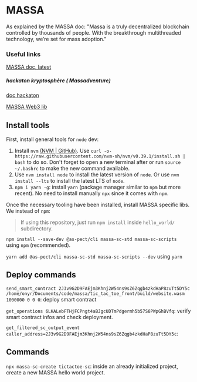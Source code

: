 # MASSA

As explained by the MASSA doc: "Massa is a truly decentralized blockchain controlled by thousands of people. With the breakthrough multithreaded technology, we’re set for mass adoption."

### Useful links

[MASSA doc, latest](https://massa.readthedocs.io/en/latest/index.html)

##### hackaton kryptosphère ( Massadventure)

[doc hackaton](https://massa.readthedocs.io/en/latest/hackathon.html)

[MASSA Web3 lib](https://github.com/massalabs/massa-web3)


## Install tools

First, install general tools for `node` dev:

1. Install `nvm` [(NVM | GitHub)](https://github.com/nvm-sh/nvm). Use `curl -o- https://raw.githubusercontent.com/nvm-sh/nvm/v0.39.1/install.sh | bash` to do so. Don't forget to open a new terminal after or run `source ~/.bashrc` to make the new command available.
2. Use `nvm install node` to install the latest version of `node`. Or use `nvm install --lts` to install the latest LTS of `node`.
3. `npm i yarn -g`: install `yarn` (package manager similar to `npm` but more recent). No need to install manually `npx` since it comes with `npm`.

Once the necessary tooling have been installed, install MASSA specific libs. We  instead of `npm`:

> If using this repository, just run `npm install` inside `hello_world/` subdirectory.

`npm install --save-dev @as-pect/cli massa-sc-std massa-sc-scripts` using `npm` (recommended).

`yarn add @as-pect/cli massa-sc-std massa-sc-scripts --dev` using `yarn`

## Deploy commands

`send_smart_contract 2J3v9G2D9FAEjm3Khnj2W54ns9sZ6Zqgb4zkdHaP8zuTt5DY5c /home/onyr/Documents/code/massa/tic_tac_toe_front/build/website.wasm 1000000 0 0 0`: deploy smart contract

`get_operations 6LKALebFTHjFCPngt4aBJgcUDTmPdgermh5b57S6PWpGhBVfq`: verify smart contract infos and check deployment.

`get_filtered_sc_output_event caller_address=2J3v9G2D9FAEjm3Khnj2W54ns9sZ6Zqgb4zkdHaP8zuTt5DY5c`: 

## Commands

`npx massa-sc-create tictactoe-sc`: inside an already initialized project, create a new MASSA hello world project.
